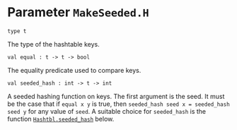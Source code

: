 # Parameter `MakeSeeded.H`
```
type t
```
The type of the hashtable keys.
```
val equal : t -> t -> bool
```
The equality predicate used to compare keys.
```
val seeded_hash : int -> t -> int
```
A seeded hashing function on keys. The first argument is the seed. It must be the case that if `equal x y` is true, then `seeded_hash seed x = seeded_hash seed y` for any value of `seed`. A suitable choice for `seeded_hash` is the function [`Hashtbl.seeded_hash`](./Stdlib-MoreLabels-Hashtbl.md#val-seeded_hash) below.